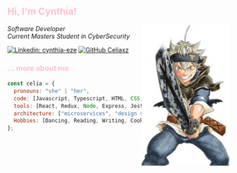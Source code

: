 <h2 style="color:pink">  Hi, I'm Cynthia! </h2>

<img align="right"  src="/assets/download.jpg"  width="200"  >
<p><em> Software Developer
<br>Current Masters Student in CyberSecurity</br>
</em></p>

[![Linkedin: cynthia-eze](https://img.shields.io/badge/-cynthiaeze-blue?style=flat-square&logo=Linkedin&logoColor=white&link=https://www.linkedin.com/in/cynthia-eze/)](https://www.linkedin.com/in/cynthia-eze/)
[![GitHub Celiaxz](https://img.shields.io/github/followers/Celiaxz?label=follow&style=social)](https://github.com/Celiaxz)

### <span style="color:Pink"> ... more about me

</span>

```javascript
const celia = {
  pronouns: "she" | "her",
  code: [Javascript, Typescript, HTML, CSS, Python, SQL, EJS],
  tools: [React, Redux, Node, Express, Jest, Docker],
  architecture: ["microservices", "design system pattern"],
  Hobbies: [Dancing, Reading, Writing, Cooking, playing Asphalt, Board/Card Games],
};
```
